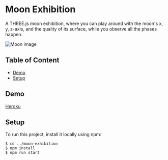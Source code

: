 # Moon Exhibition
A THREE.js moon exhibition, where you can play around with the moon's x, y, z-axis, and the quality of its surface, while you observe all the phases happen.

![Moon image](https://github.com/jamieeunice/moon-exhibition/blob/master/Screen%20Shot%202021-02-05%20at%202.41.28%20PM.png)

## Table of Content
* [Demo](#links)
* [Setup](#setup)

## Demo
[Heroku](https://moonanly.herokuapp.com/)

## Setup
To run this project, install it locally using npm:
```
$ cd ../moon-exhibition
$ npm install
$ npm run start
```
